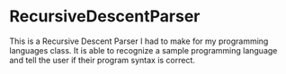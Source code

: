 # RecursiveDescentParser
This is a Recursive Descent Parser I had to make for my programming languages class. It is able to recognize a sample programming language and tell the user if their program syntax is correct.
